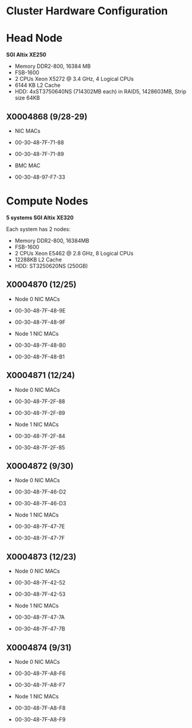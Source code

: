 # Cluster Hardware Configuration

# Head Node

**SGI Altix XE250**

- Memory DDR2-800, 16384 MB
- FSB-1600
- 2 CPUs Xeon X5272 @ 3.4 GHz, 4 Logical CPUs
- 6144 KB L2 Cache
- HDD: 4xST3750640NS (714302MB each) in RAID5, 1428603MB, Strip size 64KB

## X0004868 (9/28-29)

- NIC MACs
	
- 00-30-48-7F-71-88
- 00-30-48-7F-71-89
- BMC MAC
	
- 00-30-48-97-F7-33

# Compute Nodes

**5 systems SGI Altix XE320**

Each system has 2 nodes:

- Memory DDR2-800, 16384MB
- FSB-1600
- 2 CPUs Xeon E5462 @ 2.8 GHz, 8 Logical CPUs
- 12288KB L2 Cache
- HDD: ST3250620NS (250GB)

## X0004870 (12/25)

- Node 0 NIC MACs
	
- 00-30-48-7F-48-9E
- 00-30-48-7F-48-9F
- Node 1 NIC MACs
	
- 00-30-48-7F-48-B0
- 00-30-48-7F-48-B1

## X0004871 (12/24)

- Node 0 NIC MACs
	
- 00-30-48-7F-2F-88
- 00-30-48-7F-2F-89
- Node 1 NIC MACs
	
- 00-30-48-7F-2F-84
- 00-30-48-7F-2F-85

## X0004872 (9/30)

- Node 0 NIC MACs
	
- 00-30-48-7F-46-D2
- 00-30-48-7F-46-D3
- Node 1 NIC MACs
	
- 00-30-48-7F-47-7E
- 00-30-48-7F-47-7F

## X0004873 (12/23)

- Node 0 NIC MACs
	
- 00-30-48-7F-42-52
- 00-30-48-7F-42-53
- Node 1 NIC MACs
	
- 00-30-48-7F-47-7A
- 00-30-48-7F-47-7B

## X0004874 (9/31)

- Node 0 NIC MACs
	
- 00-30-48-7F-A8-F6
- 00-30-48-7F-A8-F7
- Node 1 NIC MACs
	
- 00-30-48-7F-A8-F8
- 00-30-48-7F-A8-F9
